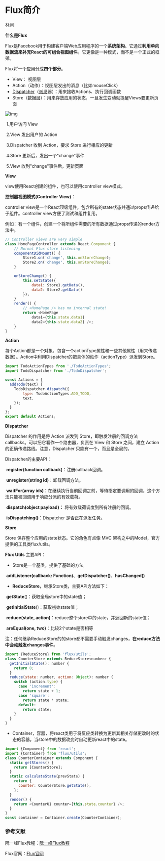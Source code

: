 # Flux简介

 [林涧](https://me.csdn.net/u010644262) 

**什么是Flux**

Flux是Facebook用于构建客户端Web应用程序的一个**系统架构**。它通过**利用单向数据流来补充React的可组合视图组件**。它更像是一种模式，而不是一个正式的框架。



Flux将一个应用分成**四个部分**。

- View： 视图层 
- Action（动作）：视图层发出的消息（比如mouseClick） 
- [Dispatcher](https://www.baidu.com/s?wd=Dispatcher&tn=24004469_oem_dg&rsv_dl=gh_pl_sl_csd)（[派发](https://www.baidu.com/s?wd=%E6%B4%BE%E5%8F%91&tn=24004469_oem_dg&rsv_dl=gh_pl_sl_csd)器）：用来接收Actions、执行回调函数
- Store（数据层）：用来存放应用的状态，一旦发生变动就提醒Views要更新页面



![img](F:\Code\github\前端框架\assets\20180305111638536)

​     1.用户访问 View

​     2.View 发出用户的 Action

​     3.Dispatcher 收到 Action，要求 Store 进行相应的更新

​     4.Store 更新后，发出一个"change"事件

​     5.View 收到"change"事件后，更新页面



**View** 

   view使用React创建的组件，也可以使用controller view模式。

   **控制器视图模式(Controller View)**：

   controller view是一个React顶级组件，包含所有的state状态并通过props传递给子组件。controller view方便了测试和组件复用。

​    例如：有一个组件<HomePage />，创建一个<HomePageController />将所组件需要的所有数据通过props传递<HomePage />的render方法中。   

```javascript
// Controller views are very simple
class HomePageController extends React.Component {
    // Normal Flux store listening
    componentDidMount() {
        Store1.on('change', this.onStoreChange);
        Store2.on('change', this.onStoreChange);
    }

    onStoreChange() {
        this.setState({
            data1: Store1.getData(),
            data2: Store2.getData()
        });
    }
    render() {
        // <HomePage /> has no internal state!
        return <HomePage
            data1={this.state.data1}
            data2={this.state.data2} />;
    }
}
```



**Action**

   每个Action都是一个对象，包含一个actionType属性和一些其他属性（用来传递数据）。Action中利用Dispatcher的把具体的动作（actionType）派发到Store。

```javascript
import TodoActionTypes from './TodoActionTypes';
import TodoDispatcher from './TodoDispatcher';

const Actions = {
  addTodo(text) {
    TodoDispatcher.dispatch({
        type: TodoActionTypes.ADD_TODO,
        text,
    });
  }
};
export default Actions;
```



**Dispatcher**

   Dispatcher 的作用是将 Action 派发到 Store，即触发注册的回调方法callbacks。可以把它看作一个路由器，负责在 View 和 Store 之间，建立 Action 的正确传递路线。注意，Dispatcher 只能有一个，而且是全局的。



Dispatcher的主要API： 

​    **register(function callback)**：注册callback回调。

​    **unregister(string id)**：卸载回调方法。

​    **waitFor(array<string> ids)**：在继续执行当前回调之前，等待指定要调用的回调，这个方法只能被回调用于响应分派的有效载荷。

​    **dispatch(object payload)：** 将有效载荷调度到所有注册的回调。

​    **isDispatching()**：Dispatcher 是否正在派发任务。



**Store**

   Store 保存整个应用的state状态。它的角色有点像 MVC 架构之中的Model，官方提供的工具类flux/utils。



**Flux Utils** 主要API：

- Store是一个基类，提供了基础的方法

​       **addListener(callback: Function)**、**getDispatcher()**、**hasChanged()**



- **ReduceStore**，继承Store类，主要API方法如下：

​          **getState**()：获取全局store中的state值；

​          **getInitialState**()：获取初始state值；

​          **reduce(state, action)**：reduce整个store中的state，并返回新的state值；

​          **areEqual(one, two)**：比较2个state是否相等

​     注：任何继承ReduceStore的的store都不需要手动触发changes，**在reduce方法中会动触发changes事件**。

```javascript
import {ReduceStore} from 'flux/utils';
class CounterStore extends ReduceStore<number> {
  getInitialState(): number {
    return 0;
  }
  reduce(state: number, action: Object): number {
    switch (action.type) {
      case 'increment':
        return state + 1;
      case 'square':
        return state * state;
      default:
        return state;
    }
  }
}
```

- Container，容器，将react类用于将反应类转换为更新其相关存储更改时的状态的容器。当store中的数据改变时自动更新react中的state。

```javascript
import {Component} from 'react';
import {Container} from 'flux/utils';
class CounterContainer extends Component {
  static getStores() {
    return [CounterStore];
  }
  static calculateState(prevState) {
    return {
      counter: CounterStore.getState(),
    };
  }
  render() {
    return <CounterUI counter={this.state.counter} />;
  }
}
const container = Container.create(CounterContainer);
```

### 参考文献

阮一峰Flux教程：[阮一峰Flux教程](http://www.ruanyifeng.com/blog/2016/01/flux.html)

Flux官网：[Flux官网](http://facebook.github.io/flux/)